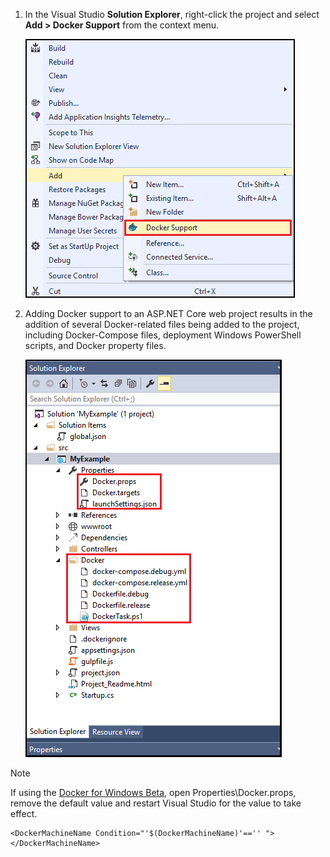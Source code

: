 1. In the Visual Studio **Solution Explorer**, right-click the project and select **Add > Docker Support** from the context menu.
   
    ![Add Docker Support context menu](media/vs-azure-tools-docker-add-docker-support/docker-support-context-menu.png)
2. Adding Docker support to an ASP.NET Core web project results in the addition of several Docker-related files being added to the project, including Docker-Compose files, deployment Windows PowerShell scripts, and Docker property files. 
   
    ![Docker files added to project](media/vs-azure-tools-docker-add-docker-support/docker-files-added.png)

> [!NOTE]
> If using the [Docker for Windows Beta](https://beta.docker.com), open Properties\Docker.props, remove the default value and restart Visual Studio for the value to take effect.
> 
> ```
> <DockerMachineName Condition="'$(DockerMachineName)'=='' "></DockerMachineName>
> ```
> 

